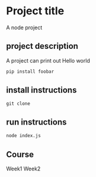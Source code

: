 # Project title

A node project

## project description

A project can print out Hello world

```bash
pip install foobar
```

## install instructions

```
git clone
```

## run instructions
```bash
node index.js
```

## Course
Week1
Week2
